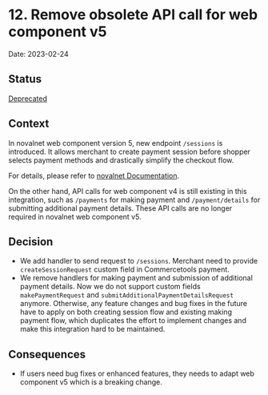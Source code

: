 # 12. Remove obsolete API call for web component v5

Date: 2023-02-24

## Status

[Deprecated](https://github.com/commercetools/commercetools-novalnet-integration/pull/1050)

## Context

In novalnet web component version 5, new endpoint `/sessions` is introduced. It allows merchant to create payment session
before shopper selects payment methods and drastically simplify the checkout flow.

For details, please refer to [novalnet Documentation](https://docs.novalnet.com/online-payments/web-components).

On the other hand, API calls for web component v4 is still existing in this integration, such as `/payments` for making payment and
`/payment/details` for submitting additional payment details. These API calls are no longer required in novalnet web component v5.

## Decision

- We add handler to send request to `/sessions`. Merchant need to provide `createSessionRequest` custom field in Commercetools payment.
- We remove handlers for making payment and submission of additional payment details. Now we do not support custom fields `makePaymentRequest` and `submitAdditionalPaymentDetailsRequest` anymore. Otherwise, any feature changes and bug fixes in the future have to apply on 
both creating session flow and existing making payment flow, which duplicates the effort to implement changes and make this integration hard to be maintained.    

## Consequences
- If users need bug fixes or enhanced features, they needs to adapt web component v5 which is a breaking change.

